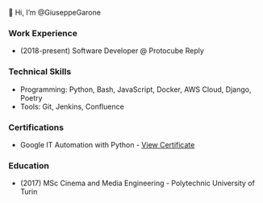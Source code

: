 👋 Hi, I’m @GiuseppeGarone

### Work Experience
- (2018-present) Software Developer @ Protocube Reply

### Technical Skills
- Programming: Python, Bash, JavaScript, Docker, AWS Cloud, Django, Poetry
- Tools: Git, Jenkins, Confluence

### Certifications
- Google IT Automation with Python - [View Certificate]([https://www.coursera.org/account/accomplishments/specialization/certificate/FZWU5CRTTPCC](https://www.credly.com/badges/7272684d-d449-479d-9f9b-d029e3a420e8/public_url))

### Education
- (2017) MSc Cinema and Media Engineering - Polytechnic University of Turin

<!---
GiuseppeGarone/GiuseppeGarone is a ✨ special ✨ repository because its `README.md` (this file) appears on your GitHub profile.
You can click the Preview link to take a look at your changes.
--->

